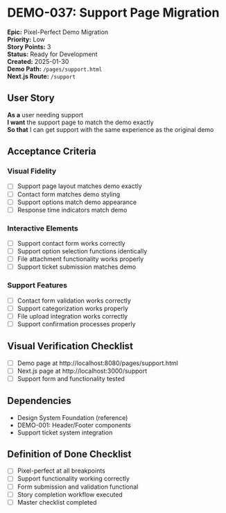 # DEMO-037: Support Page Migration

**Epic:** Pixel-Perfect Demo Migration  
**Priority:** Low  
**Story Points:** 3  
**Status:** Ready for Development  
**Created:** 2025-01-30  
**Demo Path:** `/pages/support.html`  
**Next.js Route:** `/support`

## User Story

**As a** user needing support  
**I want** the support page to match the demo exactly  
**So that** I can get support with the same experience as the original demo

## Acceptance Criteria

### Visual Fidelity
- [ ] Support page layout matches demo exactly
- [ ] Contact form matches demo styling
- [ ] Support options match demo appearance
- [ ] Response time indicators match demo

### Interactive Elements
- [ ] Support contact form works correctly
- [ ] Support option selection functions identically
- [ ] File attachment functionality works properly
- [ ] Support ticket submission matches demo

### Support Features
- [ ] Contact form validation works correctly
- [ ] Support categorization works properly
- [ ] File upload integration works correctly
- [ ] Support confirmation processes properly

## Visual Verification Checklist
- [ ] Demo page at http://localhost:8080/pages/support.html
- [ ] Next.js page at http://localhost:3000/support
- [ ] Support form and functionality tested

## Dependencies
- Design System Foundation (reference)
- DEMO-001: Header/Footer components
- Support ticket system integration

## Definition of Done Checklist
- [ ] Pixel-perfect at all breakpoints
- [ ] Support functionality working correctly
- [ ] Form submission and validation functional
- [ ] Story completion workflow executed
- [ ] Master checklist completed